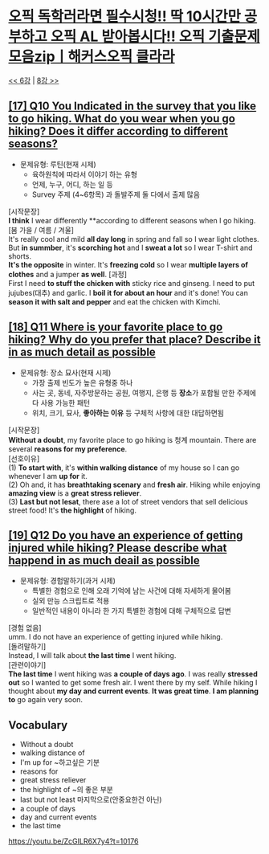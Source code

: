 # [오픽 독학러라면 필수시청!! 딱 10시간만 공부하고 오픽 AL 받아봅시다!! 오픽 기출문제 모음zipㅣ해커스오픽 클라라](https://www.youtube.com/watch?v=ZcGILR6X7y4)

[<< 6강](https://github.com/nacl1119/nacl1119.github.io/blob/main/1.%20Personal/6.%20OPIc/01.%20Hackers_10H/Lecture06.md) | [8강 >>](https://github.com/nacl1119/nacl1119.github.io/blob/main/1.%20Personal/6.%20OPIc/01.%20Hackers_10H/Lecture08.md)

## [**[17] Q10 You Indicated in the survey that you like to go hiking. What do you wear when you go hiking? Does it differ according to different seasons?**](https://youtu.be/ZcGILR6X7y4?t=8849)

* 문제유형: 루틴(현재 시제)
  * 육하원칙에 따라서 이야기 하는 유형
  * 언제, 누구, 어디, 하는 일 등
  * Survey 주제 (4~6항목) 과 돌발주제 둘 다에서 출제 많음

[시작문장]  
**I think** I wear differently **according to different seasons when I go hiking.    
[봄 가을 / 여름 / 겨울]  
It's really cool and mild **all day long** in spring and fall so I wear light clothes.  
But **in summber**, it's **scorching hot** and I **sweat a lot** so I wear T-shirt and shorts.  
**It's the opposite** in winter. It's **freezing cold** so I wear **multiple layers of clothes** and a jumper **as well**.
[과정]  
First I need **to stuff the chicken with** sticky rice and ginseng. I need to put jujubes(대추) and garlic. I **boil it for about an hour** and it's done! You can **season it with salt and pepper** and eat the chicken with Kimchi.

## [**[18] Q11 Where is your favorite place to go hiking? Why do you prefer that place? Describe it in as much detail as possible**](https://youtu.be/ZcGILR6X7y4?t=9273)
* 문제유형: 장소 묘사(현재 시제)
  * 가장 출제 빈도가 높은 유형중 하나
  * 사는 곳, 동네, 자주방문하는 공원, 여행지, 은행 등 **장소**가 포함될 만한 주제에 다 사용 가능한 패턴
  * 위치, 크기, 묘사, **좋아하는 이유** 등 구체적 사항에 대한 대답하면됨

[시작문장]  
**Without a doubt**, my favorite place to go hiking is 청계 mountain. There are several **reasons for my preference**.  
[선호이유]  
(1) **To start with**, it's **within walking distance** of my house so I can go whenever I am **up for** it.  
(2) Oh and, it has **breathtaking scenary** and **fresh air**. Hiking while enjoying **amazing view** is a **great stress reliever**.  
(3) **Last but not lesat**, there ase a lot of street vendors that sell delicious street food! It's **the highlight** of hiking.

## [**[19] Q12 Do you have an experience of getting injured while hiking? Please describe what happend in as much deail as possible**](https://youtu.be/ZcGILR6X7y4?t=9802)

* 문제유형: 경험말하기(과거 시제)
  * 특별한 경험으로 인해 오래 기억에 남는 사건에 대해 자세하게 물어봄
  * 실외 만능 스크립트로 적용
  * 일반적인 내용이 아니라 한 가지 특별한 경험에 대해 구체적으로 답변

[경험 없음]  
umm. I do not have an experience of getting injured while hiking.  
[돌려말하기]  
Instead, I will talk about **the last time** I went hiking.  
[관련이야기]  
**The last time** I went hiking was **a couple of days ago**. I was really **stressed out** so I wanted to get some fresh air. I went there by my self. While hiking I thought about **my day and current events**. **It was great time**. **I am planning to** go again very soon.

## Vocabulary
* Without a doubt
* walking distance of
* I'm up for  ~하고싶은 기분
* reasons for
* great stress reliever
* the highlight of ~의 좋은 부분
* last but not least 마지막으로(안중요한건 아닌) 
* a couple of days
* day and current events
* the last time


https://youtu.be/ZcGILR6X7y4?t=10176